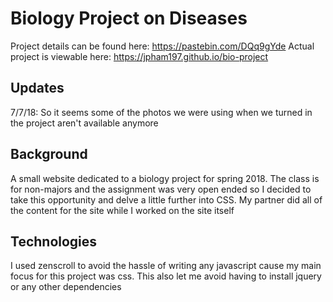 # Biology Project on Diseases
Project details can be found here: https://pastebin.com/DQq9gYde
Actual project is viewable here: https://jpham197.github.io/bio-project

## Updates
7/7/18: So it seems some of the photos we were using when we turned in the project aren't available anymore

## Background
A small website dedicated to a biology project for spring 2018. The class is for non-majors and the assignment was very open ended so I decided to take this opportunity and delve a little further into CSS. My partner did all of the content for the site while I worked on the site itself
## Technologies
I used zenscroll to avoid the hassle of writing any javascript cause my main focus for this project was css. This also let me avoid having to install jquery or any other dependencies
